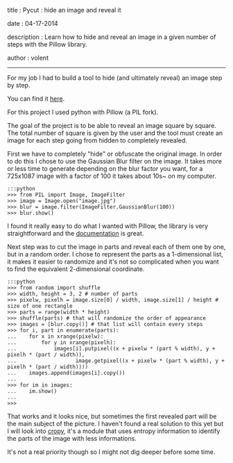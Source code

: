 title : Pycut : hide an image and reveal it

date : 04-17-2014

description : Learn how to hide and reveal an image in a given number of steps with the Pillow library.

author : volent

----------

For my job I had to build a tool to hide (and ultimately reveal) an image step by step.

You can find it [here](https://github.com/ZebediahKillgrave/pycut).

For this project I used python with Pillow (a PIL fork).

The goal of the project is to be able to reveal an image square by square. The total number of square is given by the user and the tool must create an image for each step going from hidden to completely revealed.

First we have to completely "hide" or obfuscate the original image. In order to do this I chose to use the Gaussian Blur filter on the image. It takes more or less time to generate depending on the blur factor you want, for a 725x1087 image with a factor of 100 it takes about 10s~ on my computer.

    :::python
    >>> from PIL import Image, ImageFilter
    >>> image = Image.open("image.jpg")
    >>> blur = image.filter(ImageFilter.GaussianBlur(100))
    >>> blur.show()

I found it really easy to do what I wanted with Pillow, the library is very straightforward and the [documentation](http://pillow.readthedocs.org/en/latest/) is great.

Next step was to cut the image in parts and reveal each of them one by one, but in a random order.
I chose to represent the parts as a 1-dimensional list, it makes it easier to randomize and it's not so complicated when you want to find the equivalent 2-dimensional coordinate.

    :::python
    >>> from random import shuffle
    >>> width, height = 3, 2 # number of parts
    >>> pixelw, pixelh = image.size[0] / width, image.size[1] / height # size of one rectangle
    >>> parts = range(width * height)
    >>> shuffle(parts) # that will randomize the order of appearance
    >>> images = [blur.copy()] # that list will contain every steps
    >>> for i, part in enumerate(parts):
    ...    for x in xrange(pixelw):
    ...	       for y in xrange(pixelh):
    ...	       	   images[i].putpixel((x + pixelw * (part % width), y + pixelh * (part / width)),
    ...		   		      image.getpixel((x + pixelw * (part % width), y + pixelh * (part / width))))
    ...    images.append(images[i].copy())
    ...
    >>> for im in images:
    ...    im.show()
    ...
    >>>

That works and it looks nice, but sometimes the first revealed part will be the main subject of the picture. I haven't found a real solution to this yet but I will look into [cropy](https://github.com/mapado/cropy), it's a module that uses entropy information to identify the parts of the image with less informations.

It's not a real priority though so I might not dig deeper before some time.
